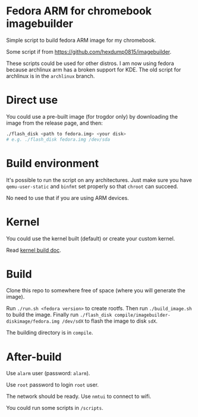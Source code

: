 # Fedora ARM for chromebook imagebuilder

Simple script to build fedora ARM image for my chromebook.

Some script if from https://github.com/hexdump0815/imagebuilder.

These scripts could be used for other distros. I am now using fedora because archlinux arm has a broken support for KDE. The old script for archlinux is in the `archlinux` branch.

# Direct use

You could use a pre-built image (for trogdor only) by downloading the image from the release page, and then:

```bash
./flash_disk <path to fedora.img> <your disk>
# e.g. ./flash_disk fedora.img /dev/sda
```

# Build environment

It's possible to run the script on any architectures. Just make sure you have `qemu-user-static` and `binfmt` set properly so that `chroot` can succeed.

No need to use that if you are using ARM devices.

# Kernel

You could use the kernel built (default) or create your custom kernel.

Read [kernel build doc](kernel/Readme.md).

# Build

Clone this repo to somewhere free of space (where you will generate the image).

Run `./run.sh <fedora version>` to create rootfs. Then run `./build_image.sh` to build the image. Finally run `./flash_disk compile/imagebuilder-diskimage/fedora.img /dev/sdX` to flash the image to disk `sdX`.

The building directory is in `compile`.

# After-build

Use `alarm` user (password: `alarm`).

Use `root` password to login `root` user.


The network should be ready. Use `nmtui` to connect to wifi.

You could run some scripts in `/scripts`.
